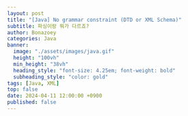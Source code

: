 ```yaml
---
layout: post
title: "[Java] No grammar constraint (DTD or XML Schema)"
subtitle: 파싱이랑 뭐가 다르죠?
author: Bonazoey
categories: Java
banner:
  image: "./assets/images/java.gif"
  height: "100vh"
  min_height: "38vh"
  heading_style: "font-size: 4.25em; font-weight: bold"
  subheading_style: "color: gold"
tags: [Java, XML]
top: false
date: 2024-04-11 12:00:00 +0900
published: false
---
```


